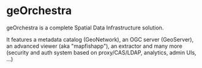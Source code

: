 geOrchestra
===========

geOrchestra is a complete Spatial Data Infrastructure solution.

It features a metadata catalog (GeoNetwork), an OGC server (GeoServer), an advanced viewer (aka "mapfishapp"), an extractor and many more (security and auth system based on proxy/CAS/LDAP, analytics, admin UIs, ...)